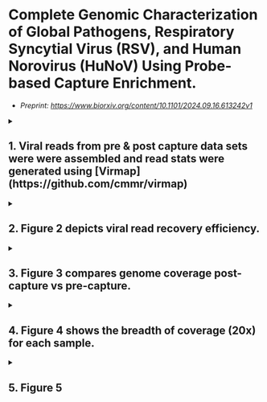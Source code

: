 # Complete Genomic Characterization of Global Pathogens, Respiratory Syncytial Virus (RSV), and Human Norovirus (HuNoV) Using Probe-based Capture Enrichment.
 - _Preprint: https://www.biorxiv.org/content/10.1101/2024.09.16.613242v1_

<details>
 <summary><h2>1. Viral reads from pre & post capture data sets were were assembled and read stats were generated using [Virmap](https://github.com/cmmr/virmap) </h2></summary>

</details>

<details>
 <summary><h2>2. Figure 2 depicts viral read recovery efficiency.</h2></summary>

</details>

<details>
 <summary><h2>3. Figure 3 compares genome coverage post-capture vs pre-capture.</h2></summary>

</details>

<details>
 <summary><h2>4. Figure 4 shows the breadth of coverage (20x) for each sample. </h2></summary>

 
 <h3>Breadth of 20x coverage</h3>

To calculate the breadth of coverage, we first align the reads to a given reference genome (see below), and then use `samtools depth` to calculate the coverage at each base across the genome.

For the alignments, we used `bwa mem` and different reference genomes depending on the virus. For RSV, we used the RSV/A and RSV/B reference genomes that were recently published by our group, which can be found [here](https://academic.oup.com/ve/article/10/1/vead086/7503540). For Norovirus, we used the assembled genome from each sample (assembled using capture probes) as a reference. To ensure quality, we applied a filter for a minimum mapping quality of 20 Phred scores (`-q 20`) when calculating the coverage.

Here’s the code we used for the alignment and coverage calculation:

 ```
# Performing alignment for each sample. The samtools commands will convert the output to bam and immediatelly sort the output into the final sorted file.
bwa mem -t 4 -T 0 reference read1 read2 | samtools view -hb - | samtools sort -o $outputdir/${name}.sorted.bam -

# Calculating the breadth of coverage for 20x and 30x
cov20=$(samtools depth -q 20 $outputdir/${name}.sorted.bam | awk '$3 >= 20 {count++} END {print count}')
cov30=$(samtools depth -q 20 $outputdir/${name}.sorted.bam | awk '$3 >= 30 {count++} END {print count}')
```
Where:
`reference`: is the reference genome ;
`read1`: the fastq file containing reads 1 ;
`read2`: the fastq file containing reads 2 ;
`outputdir`: the output directory ;
`name`: the sample name.

<h3> Plotting the breadth of coverage (20x)</h3>
The plots were created using the R script uploaded in the `scripts/fig4` subfolder of this Github page. The table containing the calculated breadth fof coverage (20x) is also found in that folder. For calcuating the percentages of genomes covered by 20x coverage, we used the reference genome lengths for RSV (15243bp), or an average of the assembled genome lengths for all samplesin the case of NoV (7526.148148bp).


Info about the RSV reference genomes here: https://doi.org/10.1093/ve/vead086
</details>


<details>
 <summary><h2>5. Figure 5 </h2></summary>

</details>
